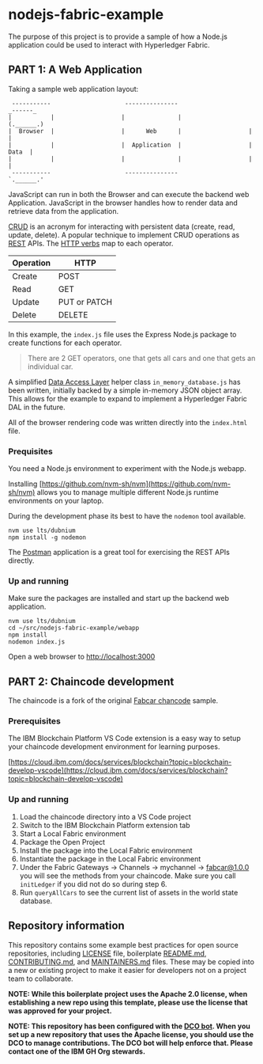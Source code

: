 # nodejs-fabric-example
The purpose of this project is to provide a sample of how a Node.js application could be used to interact with Hyperledger Fabric.

## PART 1: A Web Application

Taking a sample web application layout:

```
 -----------                     ---------------                     _------_
|           |                   |               |                   (.______.)
|  Browser  |                   |      Web      |                   |        |
|           |                   |  Application  |                   |  Data  |
|           |                   |               |                   |        |
 -----------                     ---------------                    `.______.'       

```

JavaScript can run in both the Browser and can execute the backend web Application. JavaScript in the browser handles how to render data and retrieve data from the application.

[CRUD](https://en.wikipedia.org/wiki/Create,_read,_update_and_delete) is an acronym for interacting with persistent data (create, read, update, delete). A popular technique to implement CRUD operations as [REST](https://en.wikipedia.org/wiki/Representational_state_transfer) APIs. The [HTTP verbs](https://en.wikipedia.org/wiki/Hypertext_Transfer_Protocol#Request_methods) map to each operator. 

| Operation | HTTP         |
|-----------|--------------|
| Create    | POST         |
| Read      | GET          |
| Update    | PUT or PATCH |
| Delete    | DELETE       |

In this example, the `index.js` file uses the Express Node.js package to create functions for each operator. 
> There are 2 GET operators, one that gets all cars and one that gets an individual car.

A simplified [Data Access Layer](https://en.wikipedia.org/wiki/Data_access_layer) helper class `in_memory_database.js` has been written, initially backed by a simple in-memory JSON object array. This allows for the example to expand to implement a Hyperledger Fabric DAL in the future. 

All of the browser rendering code was written directly into the `index.html` file. 

### Prequisites

You need a Node.js environment to experiment with the Node.js webapp.

Installing [https://github.com/nvm-sh/nvm](https://github.com/nvm-sh/nvm) allows you to manage multiple different Node.js runtime environments on your laptop. 

During the development phase its best to have the `nodemon` tool available. 

```
nvm use lts/dubnium
npm install -g nodemon
```

The [Postman](https://www.getpostman.com/) application is a great tool for exercising the REST APIs directly. 

### Up and running

Make sure the packages are installed and start up the backend web application.

```
nvm use lts/dubnium
cd ~/src/nodejs-fabric-example/webapp
npm install
nodemon index.js
```

Open a web browser to [http://localhost:3000](http://locahost:3000)


## PART 2: Chaincode development

The chaincode is a fork of the original [Fabcar chancode](https://github.com/hyperledger/fabric-samples/tree/release-1.4/chaincode/fabcar/typescript/) sample.

### Prerequisites 

The IBM Blockchain Platform VS Code extension is a easy way to setup your chaincode development environment for learning purposes. 

[https://cloud.ibm.com/docs/services/blockchain?topic=blockchain-develop-vscode](https://cloud.ibm.com/docs/services/blockchain?topic=blockchain-develop-vscode)

### Up and running

1. Load the chaincode directory into a VS Code project
2. Switch to the IBM Blockchain Platform extension tab
3. Start a Local Fabric environment
4. Package the Open Project
5. Install the package into the Local Fabric environment
6. Instantiate the package in the Local Fabric environment
7. Under the Fabric Gateways -> Channels -> mychannel -> fabcar@1.0.0 you will see the methods from your chaincode. Make sure you call `initLedger` if you did not do so during step 6.
8. Run `queryAllCars` to see the current list of assets in the world state database.

## Repository information

This repository contains some example best practices for open source repositories, including [LICENSE](LICENSE) file, boilerplate [README.md](README.md),  [CONTRIBUTING.md](CONTRIBUTING.md), and [MAINTAINERS.md](MAINTAINERS.md) files. These may be copied into a new or existing project to make it easier for developers not on a project team to collaborate.

**NOTE: While this boilerplate project uses the Apache 2.0 license, when
establishing a new repo using this template, please use the
license that was approved for your project.**

**NOTE: This repository has been configured with the [DCO bot](https://github.com/probot/dco).
When you set up a new repository that uses the Apache license, you should
use the DCO to manage contributions. The DCO bot will help enforce that.
Please contact one of the IBM GH Org stewards.**
